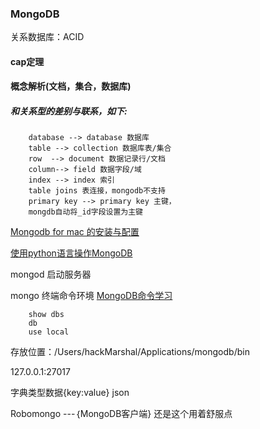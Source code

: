 ### MongoDB

关系数据库：ACID

#### cap定理

#### 概念解析(文档，集合，数据库)

##### 和关系型的差别与联系，如下:

		database --> database 数据库
		table --> collection 数据库表/集合
		row  --> document 数据记录行/文档
		column--> field 数据字段/域
		index --> index 索引
		table joins 表连接，mongodb不支持
		primary key --> primary key 主键，
		mongdb自动将_id字段设置为主键

[Mongodb for mac 的安装与配置](http://m.blog.csdn.net/article/details?id=51319368)

[使用python语言操作MongoDB](http://blog.csdn.net/xsj_blog/article/details/52032969)

mongod 启动服务器

mongo 终端命令环境
[MongoDB命令学习](http://www.runoob.com/mongodb/mongodb-create-database.html)

		show dbs
		db
		use local
		
存放位置：/Users/hackMarshal/Applications/mongodb/bin

127.0.0.1:27017

字典类型数据{key:value}  json

Robomongo ---｛MongoDB客户端} 还是这个用着舒服点
